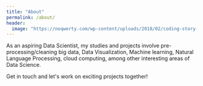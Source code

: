 ```yaml
---
title: "About"
permalink: /about/
header:
  image: "https://noqwerty.com/wp-content/uploads/2018/02/coding-story-fun-noqwerty-1140x660.jpg"
---
```


As an aspiring Data Scientist, my studies and projects involve pre-processing/cleaning big data, Data Visualization, Machine learning, Natural Language Processing, cloud computing, among other interesting areas of Data Science. 

Get in touch and let's work on exciting projects together!
